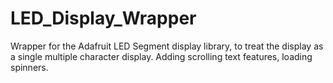 # LED_Display_Wrapper
Wrapper for the Adafruit LED Segment display library, to treat the display as a single multiple character display. 
Adding scrolling text features, loading spinners.
